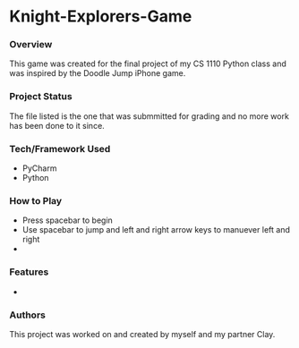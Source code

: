 # Knight-Explorers-Game

### Overview 
This game was created for the final project of my CS 1110 Python class and was inspired by the Doodle Jump iPhone game. 

### Project Status 
The file listed is the one that was submmitted for grading and no more work has been done to it since.    

### Tech/Framework Used 
* PyCharm 
* Python 

### How to Play 
* Press spacebar to begin 
* Use spacebar to jump and left and right arrow keys to manuever left and right
* 


### Features
*  

### Authors 
This project was worked on and created by myself and my partner Clay.
